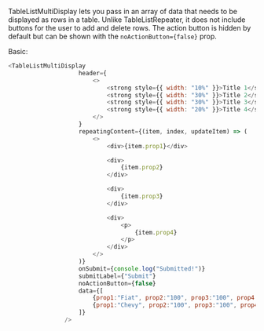 TableListMultiDisplay lets you pass in an array of data that needs to be displayed as rows in a table. Unlike TableListRepeater, it does not include buttons for the user to add and delete rows. The action button is hidden by default but can be shown with the `noActionButton={false}` prop.

Basic:

```js
<TableListMultiDisplay
					header={
						<>
							<strong style={{ width: "10%" }}>Title 1</strong>
							<strong style={{ width: "30%" }}>Title 2</strong>
							<strong style={{ width: "30%" }}>Title 3</strong>
							<strong style={{ width: "20%" }}>Title 4</strong>
						</>
					}
					repeatingContent={(item, index, updateItem) => (
						<>
							<div>{item.prop1}</div>

							<div>
								{item.prop2}
							</div>

							<div>
								{item.prop3}
							</div>

							<div>
								<p>
									{item.prop4}
								</p>
							</div>
						</>
					)}
					onSubmit={console.log("Submitted!")}
					submitLabel={"Submit"}
					noActionButton={false}
					data={[
						{prop1:"Fiat", prop2:"100", prop3:"100", prop4:"100"},
						{prop1:"Chevy", prop2:"100", prop3:"100", prop4:"100"}
					]}
				/>
```